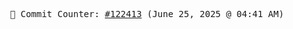 <p align="center">
    <samp>
        📮 Commit Counter: <a href="https://github.com/Javascript-void0/Javascript-void0/commits/main">#122413</a> (June 25, 2025 @ 04:41 AM)
    </samp>
</p>